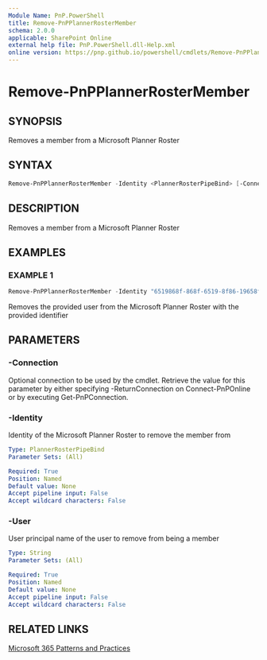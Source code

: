 ```yaml
---
Module Name: PnP.PowerShell
title: Remove-PnPPlannerRosterMember
schema: 2.0.0
applicable: SharePoint Online
external help file: PnP.PowerShell.dll-Help.xml
online version: https://pnp.github.io/powershell/cmdlets/Remove-PnPPlannerRosterMember.html
---
```

 
# Remove-PnPPlannerRosterMember

## SYNOPSIS
Removes a member from a Microsoft Planner Roster

## SYNTAX

```powershell
Remove-PnPPlannerRosterMember -Identity <PlannerRosterPipeBind> [-Connection <PnPConnection>] [<CommonParameters>]
```

## DESCRIPTION
Removes a member from a Microsoft Planner Roster

## EXAMPLES

### EXAMPLE 1
```powershell
Remove-PnPPlannerRosterMember -Identity "6519868f-868f-6519-8f86-19658f861965" -User "johndoe@contoso.onmicrosoft.com"
```

Removes the provided user from the Microsoft Planner Roster with the provided identifier

## PARAMETERS

### -Connection
Optional connection to be used by the cmdlet. Retrieve the value for this parameter by either specifying -ReturnConnection on Connect-PnPOnline or by executing Get-PnPConnection.

### -Identity
Identity of the Microsoft Planner Roster to remove the member from

```yaml
Type: PlannerRosterPipeBind
Parameter Sets: (All)

Required: True
Position: Named
Default value: None
Accept pipeline input: False
Accept wildcard characters: False
```

### -User
User principal name of the user to remove from being a member

```yaml
Type: String
Parameter Sets: (All)

Required: True
Position: Named
Default value: None
Accept pipeline input: False
Accept wildcard characters: False
```

## RELATED LINKS

[Microsoft 365 Patterns and Practices](https://aka.ms/m365pnp)